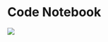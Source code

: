 # Code Notebook

<a href="">
  <img src="[![Netlify Status](https://api.netlify.com/api/v1/badges/30facc59-13a1-44d6-a2b6-5f32c8078aa2/deploy-status)](https://app.netlify.com/sites/code-notebook/deploys)">
</a>
